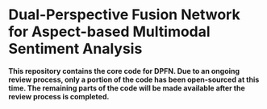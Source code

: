 # Dual-Perspective Fusion Network for Aspect-based Multimodal Sentiment Analysis




**This repository contains the core code for DPFN. Due to an ongoing review process, only a portion of the code has been open-sourced at this time. The remaining parts of the code will be made available after the review process is completed.**
